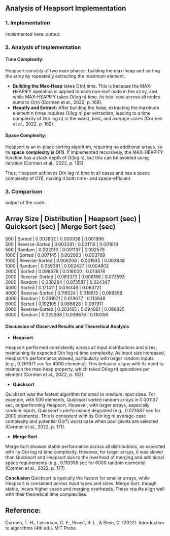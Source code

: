 ## Analysis of Heapsort Implementation
### 1. Implementation
implemented here.
output:

### 2. Analysis of Implementation
#### Time Complexity:

Heapsort consists of two main phases: building the max-heap and sorting the array by repeatedly extracting the maximum element.

- **Building the Max-Heap** takes O(n) time. This is because the MAX-HEAPIFY operation is applied to each non-leaf node in the array, and while MAX-HEAPIFY takes O(log n) time, its total cost across all nodes sums to O(n) (Cormen et al., 2022, p. 169).
- **Heapify and Extract:** After building the heap, extracting the maximum element n times requires O(log n) per extraction, leading to a time complexity of O(n log n) in the worst, best, and average cases (Cormen et al., 2022, p. 162).

#### Space Complexity:

Heapsort is an in-place sorting algorithm, requiring no additional arrays, so its **space complexity is O(1)**. If implemented recursively, the MAX-HEAPIFY function has a stack depth of O(log n), but this can be avoided using iteration (Cormen et al., 2022, p. 165).

Thus, Heapsort achieves O(n log n) time in all cases and has a space complexity of O(1), making it both time- and space-efficient.

### 3. Comparison
output of the code:

Array Size | Distribution    | Heapsort (sec) | Quicksort (sec) | Merge Sort (sec)
-----------------------------------------------------------------------------
500        | Sorted          | 0.003802       | 0.000938        | 0.001996        
500        | Reverse-Sorted  | 0.003291       | 0.001116        | 0.001619        
500        | Random          | 0.002910       | 0.001137        | 0.002579        
1000       | Sorted          | 0.007145       | 0.002093        | 0.003789        
1000       | Reverse-Sorted  | 0.006206       | 0.001935        | 0.003848        
1000       | Random          | 0.059391       | 0.002427        | 0.004802        
2000       | Sorted          | 0.098678       | 0.016000        | 0.013876        
2000       | Reverse-Sorted  | 0.083373       | 0.008186        | 0.073593        
2000       | Random          | 0.030284       | 0.073587        | 0.024347        
4000       | Sorted          | 0.171411       | 0.016349        | 0.083721        
4000       | Reverse-Sorted  | 0.116024       | 0.016815        | 0.089558        
4000       | Random          | 0.261971       | 0.019677        | 0.113648        
6000       | Sorted          | 0.192105       | 0.086628        | 0.097911        
6000       | Reverse-Sorted  | 0.203165       | 0.094861        | 0.096825        
6000       | Random          | 0.225308       | 0.039876        | 0.110356        


#### Discussion of Observed Results and Theoretical Analysis
- **Heapsort**

Heapsort performed consistently across all input distributions and sizes, maintaining its expected O(n log n) time complexity. As input size increased, Heapsort's performance slowed, particularly with larger random inputs (e.g., 0.261971 sec for 4000 elements). This behavior aligns with its need to maintain the max-heap property, which takes O(log n) operations per element (Cormen et al., 2022, p. 162).

- **Quicksort**

Quicksort was the fastest algorithm for small to medium input sizes. For example, with 500 elements, Quicksort sorted random arrays in 0.001137 sec, outperforming Heapsort. However, with larger arrays, especially random inputs, Quicksort's performance degraded (e.g., 0.073587 sec for 2000 elements). This is consistent with its O(n log n) average-case complexity and potential O(n²) worst case when poor pivots are selected (Cormen et al., 2022, p. 171).

- **Merge Sort**

Merge Sort showed stable performance across all distributions, as expected with its O(n log n) time complexity. However, for larger arrays, it was slower than Quicksort and Heapsort due to the overhead of merging and additional space requirements (e.g., 0.110356 sec for 6000 random elements) (Cormen et al., 2022, p. 177).

**Conclusion**
Quicksort is typically the fastest for smaller arrays, while Heapsort is consistent across input types and sizes. Merge Sort, though stable, incurs higher space and merging overheads. These results align well with their theoretical time complexities.

## Reference:
Cormen, T. H., Leiserson, C. E., Rivest, R. L., & Stein, C. (2022). Introduction to algorithms (4th ed.). MIT Press.
